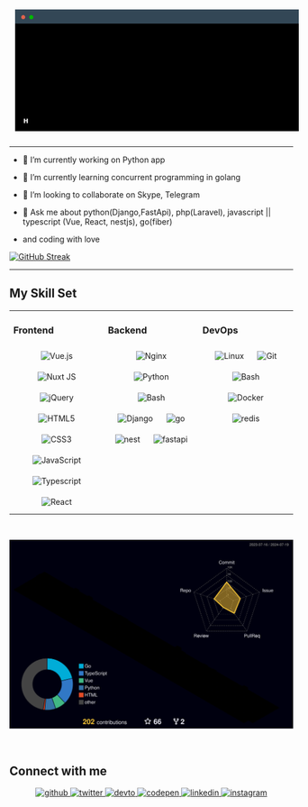 
<img style="margin: 10px" src="terminal.gif" /> 

---

- 🔭 I’m currently working on Python app

- 🌱 I’m currently learning concurrent programming in golang

- 👯 I’m looking to collaborate on Skype, Telegram

- 💬 Ask me about python(Django,FastApi), php(Laravel), javascript || typescript (Vue, React, nestjs), go(fiber)
- and coding with love
<!-- [![Merdan's GitHub stats](https://github-readme-stats.vercel.app/api?username=merlinemris)](https://github.com/merlinemris/github-readme-stats) -->
<!-- ![](https://komarev.com/ghpvc/?username=your-github-merlinemris&label=PROFILE+VIEWS&style=flat-square&color=dc143c) -->

[![GitHub Streak](https://streak-stats.demolab.com?user=merlinemris&theme=merko&border_radius=7.2&date_format=j%20M%5B%20Y%5D&card_width=500)](https://git.io/streak-stats)

---
## My Skill Set

<table><tr><td valign="top" width="33%">

### Frontend

<div align="center">  
<img style="margin: 10px" src="https://profilinator.rishav.dev/skills-assets/vuejs-original-wordmark.svg" alt="Vue.js" height="75" />  
<img style="margin: 10px" src="https://profilinator.rishav.dev/skills-assets/nuxt.png" alt="Nuxt JS" height="75" />  
<img style="margin: 10px" src="https://profilinator.rishav.dev/skills-assets/jquery.png" alt="jQuery" height="75" />  
<img style="margin: 10px" src="https://profilinator.rishav.dev/skills-assets/html5-original-wordmark.svg" alt="HTML5" height="75" />  
<img style="margin: 10px" src="https://profilinator.rishav.dev/skills-assets/css3-original-wordmark.svg" alt="CSS3" height="75" />  
<img style="margin: 10px" src="https://profilinator.rishav.dev/skills-assets/javascript-original.svg" alt="JavaScript" height="75" /> 
<img style="margin: 10px" src="https://cdn.jsdelivr.net/gh/devicons/devicon/icons/typescript/typescript-original.svg" alt="Typescript" height="75" />          
<img style="margin: 10px" src="https://cdn.jsdelivr.net/gh/devicons/devicon/icons/react/react-original.svg" alt="React" height="75" />
          
</div>

</td><td valign="top" width="33%">

### Backend

<div align="center">  
<img style="margin: 10px" src="https://profilinator.rishav.dev/skills-assets/nginx-original.svg" alt="Nginx" height="75" />  
<img style="margin: 10px" src="https://profilinator.rishav.dev/skills-assets/python-original.svg" alt="Python" height="75" />  
<img style="margin: 10px" src="https://profilinator.rishav.dev/skills-assets/gnu_bash-icon.svg" alt="Bash" height="75" />  
<img style="margin: 10px" src="https://profilinator.rishav.dev/skills-assets/django-original.svg" alt="Django" height="75" />
<img style="margin: 10px" src="https://cdn.jsdelivr.net/gh/devicons/devicon/icons/go/go-original.svg" alt="go" height="75" />
<img style="margin: 10px" src="https://cdn.jsdelivr.net/gh/devicons/devicon/icons/nestjs/nestjs-plain.svg" alt="nest" height="75" />
<img style="margin: 10px" src="https://cdn.jsdelivr.net/gh/devicons/devicon/icons/fastapi/fastapi-original.svg" alt="fastapi" height="75"  />
          
</div>

</td><td valign="top" width="33%">

### DevOps

<div align="center">  
<img style="margin: 10px" src="https://profilinator.rishav.dev/skills-assets/linux-original.svg" alt="Linux" height="75" />  
<img style="margin: 10px" src="https://profilinator.rishav.dev/skills-assets/git-scm-icon.svg" alt="Git" height="75" />  
<img style="margin: 10px" src="https://profilinator.rishav.dev/skills-assets/gnu_bash-icon.svg" alt="Bash" height="75" />  
<img style="margin: 10px" src="https://profilinator.rishav.dev/skills-assets/docker-original-wordmark.svg" alt="Docker" height="75" />  
<img style="margin: 10px" src="https://cdn.jsdelivr.net/gh/devicons/devicon/icons/redis/redis-original.svg" alt="redis" height="75" />
          
</div>

</td></tr></table>

<br/>


<!-- ![Top Langs](https://github-readme-stats.vercel.app/api/top-langs/?username=merlinemris&layout=compact) -->
![](./profile-3d-contrib/profile-night-rainbow.svg)




<br/>

## Connect with me

<div align="center">
<a href="https://github.com/MerlinEmris" target="_blank">
<img src=https://img.shields.io/badge/github-%2324292e.svg?&style=for-the-badge&logo=github&logoColor=white alt=github style="margin-bottom: 5px;" />
</a>
<a href="https://twitter.com/marylydev" target="_blank">
<img src=https://img.shields.io/badge/twitter-%2300acee.svg?&style=for-the-badge&logo=twitter&logoColor=white alt=twitter style="margin-bottom: 5px;" />
</a>
<a href="https://dev.to/merlinemris" target="_blank">
<img src=https://img.shields.io/badge/dev.to-%2308090A.svg?&style=for-the-badge&logo=dev.to&logoColor=white alt=devto style="margin-bottom: 5px;" />
</a>
<a href="https://codepen.io/merlinemris" target="_blank">
<img src=https://img.shields.io/badge/codepen-%23131417.svg?&style=for-the-badge&logo=codepen&logoColor=white alt=codepen style="margin-bottom: 5px;" />
</a>
<a href="https://www.linkedin.com/in/merdan4yarov/" target="_blank">
<img src=https://img.shields.io/badge/linkedin-%231E77B5.svg?&style=for-the-badge&logo=linkedin&logoColor=white alt=linkedin style="margin-bottom: 5px;" />
</a>
<a href="https://www.instagram.com/" target="_blank">
<img src=https://img.shields.io/badge/instagram-%23000000.svg?&style=for-the-badge&logo=instagram&logoColor=white alt=instagram style="margin-bottom: 5px;" />
</a>  
</div>


